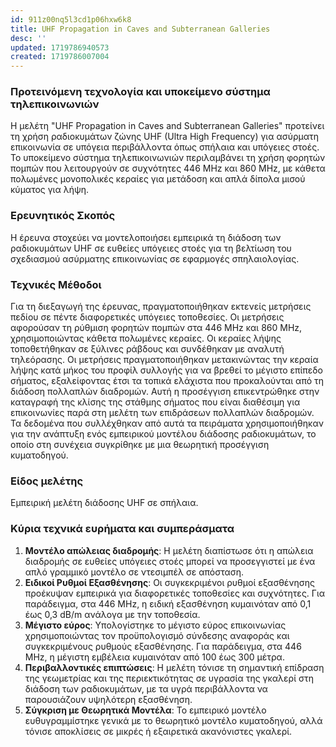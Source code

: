 ```yaml
---
id: 911z00nq5l3cd1p06hxw6k8
title: UHF Propagation in Caves and Subterranean Galleries
desc: ''
updated: 1719786940573
created: 1719786007004
---
```


### Προτεινόμενη τεχνολογία και υποκείμενο σύστημα τηλεπικοινωνιών

Η μελέτη "UHF Propagation in Caves and Subterranean Galleries" προτείνει τη χρήση ραδιοκυμάτων ζώνης UHF (Ultra High Frequency) για ασύρματη επικοινωνία σε υπόγεια περιβάλλοντα όπως σπήλαια και υπόγειες στοές. Το υποκείμενο σύστημα τηλεπικοινωνιών περιλαμβάνει τη χρήση φορητών πομπών που λειτουργούν σε συχνότητες 446 MHz και 860 MHz, με κάθετα πολωμένες μονοπολικές κεραίες για μετάδοση και απλά δίπολα μισού κύματος για λήψη.

### Ερευνητικός Σκοπός
Η έρευνα στοχεύει να μοντελοποιήσει εμπειρικά τη διάδοση των ραδιοκυμάτων UHF σε ευθείες υπόγειες στοές για τη βελτίωση του σχεδιασμού ασύρματης επικοινωνίας σε εφαρμογές σπηλαιολογίας.

### Τεχνικές Μέθοδοι
Για τη διεξαγωγή της έρευνας, πραγματοποιήθηκαν εκτενείς μετρήσεις πεδίου σε πέντε διαφορετικές υπόγειες τοποθεσίες. Οι μετρήσεις αφορούσαν τη ρύθμιση φορητών πομπών στα 446 MHz και 860 MHz, χρησιμοποιώντας κάθετα πολωμένες κεραίες. Οι κεραίες λήψης τοποθετήθηκαν σε ξύλινες ράβδους και συνδέθηκαν με αναλυτή τηλεόρασης. Οι μετρήσεις πραγματοποιήθηκαν μετακινώντας την κεραία λήψης κατά μήκος του προφίλ συλλογής για να βρεθεί το μέγιστο επίπεδο σήματος, εξαλείφοντας έτσι τα τοπικά ελάχιστα που προκαλούνται από τη διάδοση πολλαπλών διαδρομών. Αυτή η προσέγγιση επικεντρώθηκε στην καταγραφή της κλίσης της στάθμης σήματος που είναι διαθέσιμη για επικοινωνίες παρά στη μελέτη των επιδράσεων πολλαπλών διαδρομών. Τα δεδομένα που συλλέχθηκαν από αυτά τα πειράματα χρησιμοποιήθηκαν για την ανάπτυξη ενός εμπειρικού μοντέλου διάδοσης ραδιοκυμάτων, το οποίο στη συνέχεια συγκρίθηκε με μια θεωρητική προσέγγιση κυματοδηγού.

### Είδος μελέτης
Εμπειρική μελέτη διάδοσης UHF σε σπήλαια.

### Κύρια τεχνικά ευρήματα και συμπεράσματα
1. **Μοντέλο απώλειας διαδρομής**: Η μελέτη διαπίστωσε ότι η απώλεια διαδρομής σε ευθείες υπόγειες στοές μπορεί να προσεγγιστεί με ένα απλό γραμμικό μοντέλο σε ντεσιμπέλ σε απόσταση.
2. **Ειδικοί Ρυθμοί Εξασθένησης**: Οι συγκεκριμένοι ρυθμοί εξασθένησης προέκυψαν εμπειρικά για διαφορετικές τοποθεσίες και συχνότητες. Για παράδειγμα, στα 446 MHz, η ειδική εξασθένηση κυμαινόταν από 0,1 έως 0,3 dB/m ανάλογα με την τοποθεσία.
3. **Μέγιστο εύρος**: Υπολογίστηκε το μέγιστο εύρος επικοινωνίας χρησιμοποιώντας τον προϋπολογισμό σύνδεσης αναφοράς και συγκεκριμένους ρυθμούς εξασθένησης. Για παράδειγμα, στα 446 MHz, η μέγιστη εμβέλεια κυμαινόταν από 100 έως 300 μέτρα.
4. **Περιβαλλοντικές επιπτώσεις**: Η μελέτη τόνισε τη σημαντική επίδραση της γεωμετρίας και της περιεκτικότητας σε υγρασία της γκαλερί στη διάδοση των ραδιοκυμάτων, με τα υγρά περιβάλλοντα να παρουσιάζουν υψηλότερη εξασθένηση.
5. **Σύγκριση με Θεωρητικά Μοντέλα**: Το εμπειρικό μοντέλο ευθυγραμμίστηκε γενικά με το θεωρητικό μοντέλο κυματοδηγού, αλλά τόνισε αποκλίσεις σε μικρές ή εξαιρετικά ακανόνιστες γκαλερί.